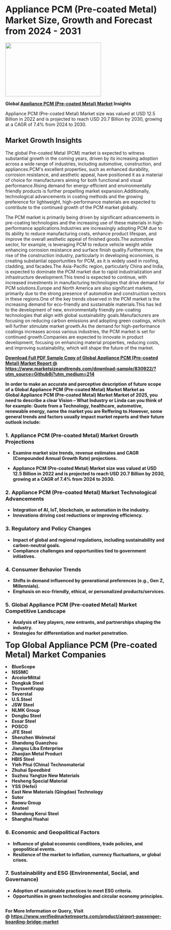 <H1>Appliance PCM (Pre-coated Metal) Market Size, Growth and Forecast from 2024 - 2031</H1><img class="aligncenter size-medium wp-image-584254" src="https://thirdeyenews.in/wp-content/uploads/2024/09/Global-Market-Research-300x168.jpeg" alt="" width="300" height="168" /><p><strong>Global&nbsp;<a href="https://www.marketsizeandtrends.com/download-sample/830922/?utm_source=Github8j?utm_medium=214">Appliance PCM (Pre-coated Metal) Market</a> Insights</strong></p><p>Appliance PCM (Pre-coated Metal) Market size was valued at USD 12.5 Billion in 2022 and is projected to reach USD 20.7 Billion by 2030, growing at a CAGR of 7.4% from 2024 to 2030.</p><p><h2>Market Growth Insights</h2> <p>The global Pre-coated Metal (PCM) market is expected to witness substantial growth in the coming years, driven by its increasing adoption across a wide range of industries, including automotive, construction, and appliances.PCM's excellent properties, such as enhanced durability, corrosion resistance, and aesthetic appeal, have positioned it as a material of choice for manufacturers aiming for both functional and visual performance.Rising demand for energy-efficient and environmentally friendly products is further propelling market expansion.Additionally, technological advancements in coating methods and the growing preference for lightweight, high-performance materials are expected to contribute to the continued growth of the PCM market globally.</p> <p><strong><a href="#"></a></strong></p> <p>The PCM market is primarily being driven by significant advancements in pre-coating technologies and the increasing use of these materials in high-performance applications.Industries are increasingly adopting PCM due to its ability to reduce manufacturing costs, enhance product lifespan, and improve the overall aesthetic appeal of finished goods.The automotive sector, for example, is leveraging PCM to reduce vehicle weight while enhancing corrosion resistance and surface finish quality.Furthermore, the rise of the construction industry, particularly in developing economies, is creating substantial opportunities for PCM, as it is widely used in roofing, cladding, and facades.The Asia-Pacific region, particularly China and India, is expected to dominate the PCM market due to rapid industrialization and infrastructure development.This trend is expected to continue, with increased investments in manufacturing technologies that drive demand for PCM solutions.Europe and North America are also significant markets, primarily due to the strong presence of automotive and construction sectors in these regions.One of the key trends observed in the PCM market is the increasing demand for eco-friendly and sustainable materials.This has led to the development of new, environmentally friendly pre-coating technologies that align with global sustainability goals.Manufacturers are focusing on reducing carbon emissions and adopting green coatings, which will further stimulate market growth.As the demand for high-performance coatings increases across various industries, the PCM market is set for continued growth.Companies are expected to innovate in product development, focusing on enhancing material properties, reducing costs, and improving sustainability, which will shape the future of the market.<p><strong><a href="#"></p><p><span class=""><strong>Download Full PDF Sample Copy of Global Appliance PCM (Pre-coated Metal) Market Report</strong> @ <a href="https://www.marketsizeandtrends.com/download-sample/830922/?utm_source=Github8j?utm_medium=214" target="_blank">https://www.marketsizeandtrends.com/download-sample/830922/?utm_source=Github8j?utm_medium=214</a></span></p><p>In order to make an accurate and perceptive description of future scope of a Global&nbsp;Appliance PCM (Pre-coated Metal) Market Market as Global&nbsp;Appliance PCM (Pre-coated Metal) Market Market of 2025, you need to describe a clear Vision &ndash; What Industry or Linda can you think of for example: Quote from a Technology, healthcare, automotive, renewable energy, name the market you are Reffering to.However, some general trends and factors usually impact market reports and their future outlook include:</p><h3>1.&nbsp;<strong>Appliance PCM (Pre-coated Metal) Market Growth Projections</strong></h3><ul><li>Examine market size trends, revenue estimates and CAGR (Compounded Annual Growth Rate) projections.</li><li><p>Appliance PCM (Pre-coated Metal) Market size was valued at USD 12.5 Billion in 2022 and is projected to reach USD 20.7 Billion by 2030, growing at a CAGR of 7.4% from 2024 to 2030.</p></li></ul><h3>2.&nbsp;<strong>Appliance PCM (Pre-coated Metal) Market Technological Advancements</strong></h3><ul><li>Integration of AI, IoT, blockchain, or automation in the industry.</li><li>Innovations driving cost reductions or improving efficiency.</li></ul><h3>3.&nbsp;<strong>Regulatory and Policy Changes</strong></h3><ul><li>Impact of global and regional regulations, including sustainability and carbon-neutral goals.</li><li>Compliance challenges and opportunities tied to government initiatives.</li></ul><h3>4.&nbsp;<strong>Consumer Behavior Trends</strong></h3><ul><li>Shifts in demand influenced by generational preferences (e.g., Gen Z, Millennials).</li><li>Emphasis on eco-friendly, ethical, or personalized products/services.</li></ul><h3>5.&nbsp;<strong>Global Appliance PCM (Pre-coated Metal) Market Competitive Landscape</strong></h3><ul><li>Analysis of key players, new entrants, and partnerships shaping the industry.</li><li>Strategies for differentiation and market penetration.</li></ul><p data-pm-slice="1 1 []"><span style="color: inherit; font-family: inherit; font-size: 25px;">Top Global Appliance PCM (Pre-coated Metal) Market Companies</span></p><div class="" data-test-id=""><p><li>BlueScope</li><li> NSSMC</li><li> ArcelorMittal</li><li> Dongkuk Steel</li><li> ThyssenKrupp</li><li> Severstal</li><li> U.S.Steel</li><li> JSW Steel</li><li> NLMK Group</li><li> Dongbu Steel</li><li> Essar Steel</li><li> POSCO</li><li> JFE Steel</li><li> Shenzhen Welmetal</li><li> Shandong Guanzhou</li><li> Jiangsu Liba Enterprise</li><li> Zhaojian Metal Product</li><li> HBIS Steel</li><li> Yieh Phui (China) Technomaterial</li><li> Zhuhai Speedbird</li><li> Suzhou Yangtze New Materials</li><li> Hesheng Special Material</li><li> YSS (Hefei)</li><li> East New Materials (Qingdao) Technology</li><li> Sutor</li><li> Baowu Group</li><li> Ansteel</li><li> Shandong Kerui Steel</li><li> Shanghai Huahai</li></p></div><h3>6.&nbsp;<strong>Economic and Geopolitical Factors</strong></h3><ul><li>Influence of global economic conditions, trade policies, and geopolitical events.</li><li>Resilience of the market to inflation, currency fluctuations, or global crises.</li></ul><h3>7.&nbsp;<strong>Sustainability and ESG (Environmental, Social, and Governance)</strong></h3><ul><li>Adoption of sustainable practices to meet ESG criteria.</li><li>Opportunities in green technologies and circular economy principles.</li></ul><h2><strong style="font-size: 14px;">For More Information or Query, Visit @&nbsp;</strong><a style="background-color: #ffffff; font-size: 14px;" href="https://www.marketsizeandtrends.com/report/appliance-pcm-pre-coated-metal-market/" target="_blank">https://www.verifiedmarketreports.com/product/airport-passenger-boarding-bridge-market</a></h2>